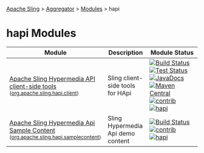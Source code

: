 [Apache Sling](http://sling.apache.org) > [Aggregator](https://github.com/apache/sling-aggregator/) > [Modules](https://github.com/apache/sling-aggregator/docs/modules.md) > hapi
# hapi Modules

| Module | Description | Module&nbsp;Status |
|---	|---	|---    |
| [Apache Sling Hypermedia API client-side tools](https://github.com/apache/sling-org-apache-sling-hapi-client) <br/> <small>([org.apache.sling.hapi.client](http://search.maven.org/#search%7Cga%7C1%7Cg%3A%22org.apache.sling%22%20a%3A%22org.apache.sling.hapi.client%22))</small> | Sling client-side tools for HApi |&#32;[![Build Status](https://builds.apache.org/buildStatus/icon?job=sling-org-apache-sling-hapi-client-1.8)](https://builds.apache.org/view/S-Z/view/Sling/job/sling-org-apache-sling-hapi-client-1.8)&#32;[![Test Status](https://img.shields.io/jenkins/t/https/builds.apache.org/view/S-Z/view/Sling/job/sling-org-apache-sling-hapi-client-1.8.svg)](https://builds.apache.org/view/S-Z/view/Sling/job/sling-org-apache-sling-hapi-client-1.8/test_results_analyzer/)&#32;[![JavaDocs](https://www.javadoc.io/badge/org.apache.sling/org.apache.sling.hapi.client.svg)](https://www.javadoc.io/doc/org.apache.sling/org.apache.sling.hapi.client)&#32;[![Maven Central](https://maven-badges.herokuapp.com/maven-central/org.apache.sling/org.apache.sling.hapi.client/badge.svg)](http://search.maven.org/#search%7Cga%7C1%7Cg%3A%22org.apache.sling%22%20a%3A%22org.apache.sling.hapi.client%22)&#32;[![contrib](http://sling.apache.org/badges/status-contrib.svg)](https://github.com/apache/sling-aggregator/docs/status/contrib.md)&#32;[![hapi](https://sling.apache.org/badges/group-hapi.svg)](https://github.com/apache/sling-aggregator/docs/groups/hapi.md)|
| [Apache Sling Hypermedia Api Sample Content](https://github.com/apache/sling-org-apache-sling-hapi-samplecontent) <br/> <small>([org.apache.sling.hapi.samplecontent](http://search.maven.org/#search%7Cga%7C1%7Cg%3A%22org.apache.sling%22%20a%3A%22org.apache.sling.hapi.samplecontent%22))</small> | Sling Hypermedia Api demo content |&#32;[![Build Status](https://builds.apache.org/buildStatus/icon?job=sling-org-apache-sling-hapi-samplecontent-1.8)](https://builds.apache.org/view/S-Z/view/Sling/job/sling-org-apache-sling-hapi-samplecontent-1.8)&#32;[![contrib](http://sling.apache.org/badges/status-contrib.svg)](https://github.com/apache/sling-aggregator/docs/status/contrib.md)&#32;[![hapi](https://sling.apache.org/badges/group-hapi.svg)](https://github.com/apache/sling-aggregator/docs/groups/hapi.md)|